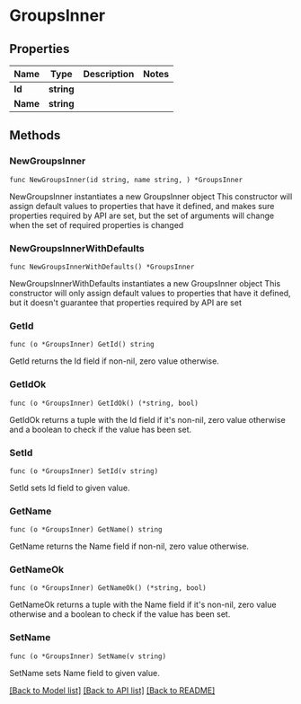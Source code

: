 # GroupsInner

## Properties

Name | Type | Description | Notes
------------ | ------------- | ------------- | -------------
**Id** | **string** |  | 
**Name** | **string** |  | 

## Methods

### NewGroupsInner

`func NewGroupsInner(id string, name string, ) *GroupsInner`

NewGroupsInner instantiates a new GroupsInner object
This constructor will assign default values to properties that have it defined,
and makes sure properties required by API are set, but the set of arguments
will change when the set of required properties is changed

### NewGroupsInnerWithDefaults

`func NewGroupsInnerWithDefaults() *GroupsInner`

NewGroupsInnerWithDefaults instantiates a new GroupsInner object
This constructor will only assign default values to properties that have it defined,
but it doesn't guarantee that properties required by API are set

### GetId

`func (o *GroupsInner) GetId() string`

GetId returns the Id field if non-nil, zero value otherwise.

### GetIdOk

`func (o *GroupsInner) GetIdOk() (*string, bool)`

GetIdOk returns a tuple with the Id field if it's non-nil, zero value otherwise
and a boolean to check if the value has been set.

### SetId

`func (o *GroupsInner) SetId(v string)`

SetId sets Id field to given value.


### GetName

`func (o *GroupsInner) GetName() string`

GetName returns the Name field if non-nil, zero value otherwise.

### GetNameOk

`func (o *GroupsInner) GetNameOk() (*string, bool)`

GetNameOk returns a tuple with the Name field if it's non-nil, zero value otherwise
and a boolean to check if the value has been set.

### SetName

`func (o *GroupsInner) SetName(v string)`

SetName sets Name field to given value.



[[Back to Model list]](../README.md#documentation-for-models) [[Back to API list]](../README.md#documentation-for-api-endpoints) [[Back to README]](../README.md)



